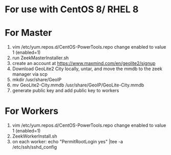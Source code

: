 # For use with CentOS 8/ RHEL 8

# For Master
1) vim /etc/yum.repos.d/CentOS-PowerTools.repo
  change enabled to value 1 (enabled=1)
2) run ZeekMasterInstaller.sh
3) create an account at https://www.maxmind.com/en/geolite2/signup
4) Download GeoLite2 City locally, untar, and move the mmdb to the zeek manager via scp
5) mkdir /usr/share/GeoIP
6) mv GeoLite2-City.mmdb /usr/share/GeoIP/GeoLite-City.mmdb 
7) generate public key and add public key to workers

# For Workers
1) vim /etc/yum.repos.d/CentOS-PowerTools.repo
  change enabled to value 1 (enabled=1)
2) ZeekWorkerInstall.sh
3) on each worker: echo "PermitRootLogin yes" |tee -a /etc/ssh/sshd_config
